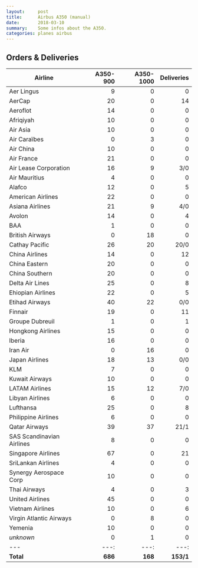 ```yaml
---
layout:     post
title:      Airbus A350 (manual)
date:       2018-03-10
summary:    Some infos about the A350.
categories: planes airbus
---
```


## Orders & Deliveries

Airline | A350-900 | A350-1000 | Deliveries
--- | ---:| ---:| ---:
Aer Lingus | 9 | 0 | 0
AerCap | 20 | 0 | 14
Aeroflot | 14 | 0 | 0
Afriqiyah | 10 | 0 | 0
Air Asia | 10 | 0 | 0
Air Caraïbes | 0 | 3 | 0
Air China | 10 | 0 | 0
Air France | 21 | 0 | 0
Air Lease Corporation | 16 | 9 | 3/0
Air Mauritius | 4 | 0 | 0
Alafco | 12 | 0 | 5
American Airlines | 22 | 0 | 0
Asiana Airlines | 21 | 9 | 4/0
Avolon | 14 | 0 | 4
BAA | 1 | 0 | 0
British Airways | 0 | 18 | 0
Cathay Pacific | 26 | 20 | 20/0
China Airlines | 14 | 0 | 12
China Eastern | 20 | 0 | 0
China Southern | 20 | 0 | 0
Delta Air Lines | 25 | 0 | 8
Ehiopian Airlines | 22 | 0 | 5
Etihad Airways | 40 | 22 | 0/0
Finnair | 19 | 0 | 11
Groupe Dubreuil | 1 | 0 | 1
Hongkong Airlines | 15 | 0 | 0
Iberia | 16 | 0 | 0
Iran Air | 0 | 16 | 0
Japan Airlines | 18 | 13 | 0/0
KLM | 7 | 0 | 0
Kuwait Airways | 10 | 0 | 0
LATAM Airlines | 15 | 12 | 7/0
Libyan Airlines | 6 | 0 | 0
Lufthansa | 25 | 0 | 8
Philippine Airlines | 6 | 0 | 0
Qatar Airways | 39 | 37 | 21/1
SAS Scandinavian Airlines | 8 | 0 | 0
Singapore Airlines | 67 | 0 | 21
SriLankan Airlines | 4 | 0 | 0
Synergy Aerospace Corp | 10 | 0 | 0
Thai Airways | 4 | 0 | 3
United Airlines | 45 | 0 | 0
Vietnam Airlines | 10 | 0 | 6
Virgin Atlantic Airways | 0 | 8 | 0
Yemenia | 10 | 0 | 0
*unknown* | 0 | 1 | 0
--- | ---:| ---:| ---:
**Total** | **686** | **168** | **153/1**
